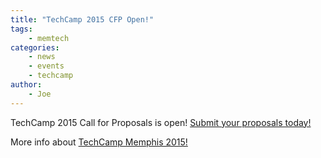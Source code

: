 ```yaml
---
title: "TechCamp 2015 CFP Open!"
tags:
    - memtech
categories:
    - news
    - events
    - techcamp
author:
    - Joe
---
```


TechCamp 2015 Call for Proposals is open! <a href="http://cfp.techcampmemphis.org" target="_blank">Submit your proposals today!</a>

 More info about <a href="http://www.techcampmemphis.org" target="_blank">TechCamp Memphis 2015!</a>
